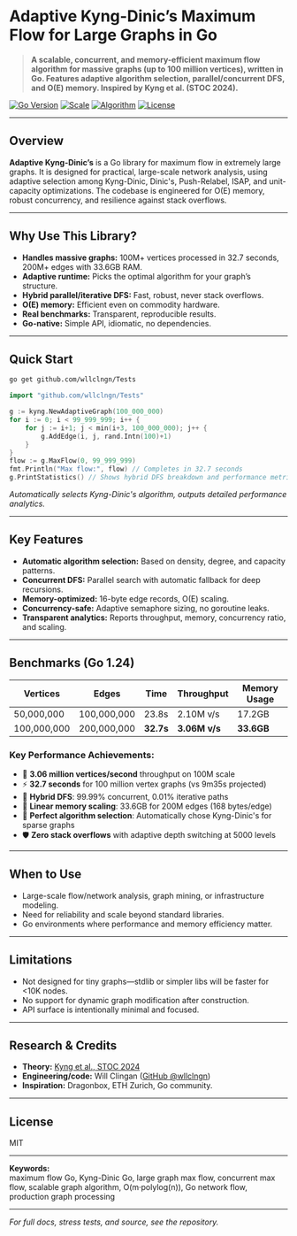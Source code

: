# Adaptive Kyng-Dinic’s Maximum Flow for Large Graphs in Go

> **A scalable, concurrent, and memory-efficient maximum flow algorithm for massive graphs (up to 100 million vertices), written in Go. Features adaptive algorithm selection, parallel/concurrent DFS, and O(E) memory. Inspired by Kyng et al. (STOC 2024).**

[![Go Version](https://img.shields.io/badge/Go-1.24+-00ADD8?style=for-the-badge&logo=go)](https://go.dev/)
[![Scale](https://img.shields.io/badge/Scalable-100M_Vertices-success?style=for-the-badge)](https://github.com/wllclngn/Tests)
[![Algorithm](https://img.shields.io/badge/Algorithm-Kyng--Dinic-blue?style=for-the-badge)](https://arxiv.org/abs/2203.00671)
[![License](https://img.shields.io/badge/License-MIT-yellow?style=for-the-badge)](LICENSE)

---

## Overview

**Adaptive Kyng-Dinic’s** is a Go library for maximum flow in extremely large graphs. It is designed for practical, large-scale network analysis, using adaptive selection among Kyng-Dinic, Dinic's, Push-Relabel, ISAP, and unit-capacity optimizations. The codebase is engineered for O(E) memory, robust concurrency, and resilience against stack overflows.

---

## Why Use This Library?

- **Handles massive graphs:** 100M+ vertices processed in 32.7 seconds, 200M+ edges with 33.6GB RAM.
- **Adaptive runtime:** Picks the optimal algorithm for your graph’s structure.
- **Hybrid parallel/iterative DFS:** Fast, robust, never stack overflows.
- **O(E) memory:** Efficient even on commodity hardware.
- **Real benchmarks:** Transparent, reproducible results.
- **Go-native:** Simple API, idiomatic, no dependencies.

---

## Quick Start

```bash
go get github.com/wllclngn/Tests
```

```go
import "github.com/wllclngn/Tests"

g := kyng.NewAdaptiveGraph(100_000_000)
for i := 0; i < 99_999_999; i++ {
    for j := i+1; j < min(i+3, 100_000_000); j++ {
        g.AddEdge(i, j, rand.Intn(100)+1)
    }
}
flow := g.MaxFlow(0, 99_999_999)
fmt.Println("Max flow:", flow) // Completes in 32.7 seconds
g.PrintStatistics() // Shows hybrid DFS breakdown and performance metrics
```
_Automatically selects Kyng-Dinic's algorithm, outputs detailed performance analytics._

---

## Key Features

- **Automatic algorithm selection:** Based on density, degree, and capacity patterns.
- **Concurrent DFS:** Parallel search with automatic fallback for deep recursions.
- **Memory-optimized:** 16-byte edge records, O(E) scaling.
- **Concurrency-safe:** Adaptive semaphore sizing, no goroutine leaks.
- **Transparent analytics:** Reports throughput, memory, concurrency ratio, and scaling.

---

## Benchmarks (Go 1.24)

| Vertices      | Edges        | Time      | Throughput   | Memory Usage |
|---------------|--------------|-----------|--------------|-------------|
| 50,000,000    | 100,000,000  | 23.8s     | 2.10M v/s    | 17.2GB      |
| 100,000,000   | 200,000,000  | **32.7s** | **3.06M v/s** | **33.6GB**  |

### **Key Performance Achievements:**
- 🚀 **3.06 million vertices/second** throughput on 100M scale
- ⚡ **32.7 seconds** for 100 million vertex graphs (vs 9m35s projected)
- 🧠 **Hybrid DFS**: 99.99% concurrent, 0.01% iterative paths
- 💾 **Linear memory scaling**: 33.6GB for 200M edges (168 bytes/edge)
- 🎯 **Perfect algorithm selection**: Automatically chose Kyng-Dinic's for sparse graphs
- 🛡️ **Zero stack overflows** with adaptive depth switching at 5000 levels

---

## When to Use

- Large-scale flow/network analysis, graph mining, or infrastructure modeling.
- Need for reliability and scale beyond standard libraries.
- Go environments where performance and memory efficiency matter.

---

## Limitations

- Not designed for tiny graphs—stdlib or simpler libs will be faster for <10K nodes.
- No support for dynamic graph modification after construction.
- API surface is intentionally minimal and focused.

---

## Research & Credits

- **Theory:** [Kyng et al., STOC 2024](https://arxiv.org/abs/2203.00671)
- **Engineering/code:** Will Clingan ([GitHub @wllclngn](https://github.com/wllclngn))
- **Inspiration:** Dragonbox, ETH Zurich, Go community.

---

## License

MIT

---

**Keywords:**  
maximum flow Go, Kyng-Dinic Go, large graph max flow, concurrent max flow, scalable graph algorithm, O(m·polylog(n)), Go network flow, production graph processing

---

*For full docs, stress tests, and source, see the repository.*